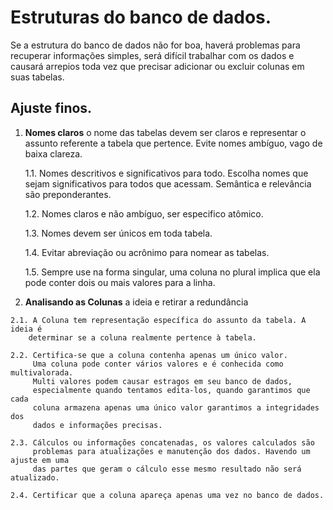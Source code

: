 # Estruturas do banco de dados. 

  Se a estrutura do banco de dados não for boa, haverá problemas para recuperar
  informações simples, será difícil trabalhar com os dados e causará arrepios
  toda vez que precisar adicionar ou excluir colunas em suas tabelas. 

## Ajuste finos. 

  1. **Nomes claros** o nome das tabelas devem ser claros e representar o
     assunto referente a tabela que pertence. Evite nomes ambíguo, vago de baixa
     clareza. 

     1.1. Nomes descritivos e significativos para todo. 
        Escolha nomes que sejam significativos para todos que acessam. Semântica
        e relevância são preponderantes. 

     1.2. Nomes claros e não ambíguo, ser especifico atômico. 

     1.3. Nomes devem ser únicos em toda tabela. 

     1.4. Evitar abreviação ou acrônimo para nomear as tabelas. 

     1.5. Sempre use na forma singular, uma coluna no plural implica que ela
     pode conter dois ou mais valores para a linha. 

  2. **Analisando as Colunas** a ideia e retirar a redundância

    2.1. A Coluna tem representação específica do assunto da tabela. A ideia é
        determinar se a coluna realmente pertence à tabela.  
    
    2.2. Certifica-se que a coluna contenha apenas um único valor. 
         Uma coluna pode conter vários valores e é conhecida como multivalorada. 
         Multi valores podem causar estragos em seu banco de dados,
         especialmente quando tentamos edita-los, quando garantimos que cada
         coluna armazena apenas uma único valor garantimos a integridades dos
         dados e informações precisas. 
    
    2.3. Cálculos ou informações concatenadas, os valores calculados são
         problemas para atualizações e manutenção dos dados. Havendo um ajuste em uma
         das partes que geram o cálculo esse mesmo resultado não será atualizado. 

    2.4. Certificar que a coluna apareça apenas uma vez no banco de dados.  










